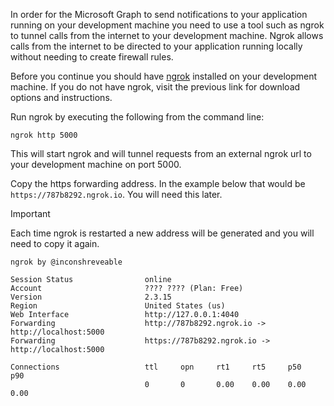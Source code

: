 <!-- markdownlint-disable MD002 MD041 -->

In order for the Microsoft Graph to send notifications to your application running on your development machine you need to use a tool such as ngrok to tunnel calls from the internet to your development machine. Ngrok allows calls from the internet to be directed to your application running locally without needing to create firewall rules.

Before you continue you should have [ngrok](https://ngrok.com) installed on your development machine. If you do not have ngrok, visit the previous link for download options and instructions.

Run ngrok by executing the following from the command line:

```shell
ngrok http 5000
```

This will start ngrok and will tunnel requests from an external ngrok url to your development machine on port 5000.

Copy the https forwarding address. In the example below that would be `https://787b8292.ngrok.io`. You will need this later.

> [!IMPORTANT]
> Each time ngrok is restarted a new address will be generated and you will need to copy it again.

```shell
ngrok by @inconshreveable

Session Status                online
Account                       ???? ???? (Plan: Free)
Version                       2.3.15
Region                        United States (us)
Web Interface                 http://127.0.0.1:4040
Forwarding                    http://787b8292.ngrok.io -> http://localhost:5000
Forwarding                    https://787b8292.ngrok.io -> http://localhost:5000

Connections                   ttl     opn     rt1     rt5     p50     p90
                              0       0       0.00    0.00    0.00    0.00
```
